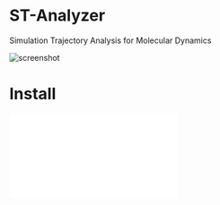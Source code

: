 ST-Analyzer
===========

Simulation Trajectory Analysis for Molecular Dynamics

![screenshot](http://people.eecs.ku.edu/~jjeong/images/STanalyzer/ST_Analyzer.png)

Install
=======
![help](/stanalyzer/templates/gui/help.html)
